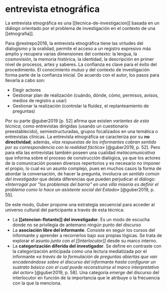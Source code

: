 # entrevista etnográfica
La entrevista etnográfica es una [[tecnica-de-investigacion]] basada en un diálogo orientado por el problema de investigación en el contexto de una [[etnografia]].

Para @restrepo2016, la entrevista etnográfica tiene las virtudes del dialogismo y la oralidad, permite el acceso a un registro expresivo más amplio y recupera varias dimensiones del contexto: la lengua, la cosmovisión, la memoria histórica, la identidad, la descripción en primer nivel de procesos, artes y saberes. La confianza es clave para el éxito del procedimiento. El conocimiento mutuo y del contexto de investigación forma parte de la confianza inicial. De acuerdo con el autor, los pasos para llevarla a cabo son:

- Elegir actores
- Gestionar plan de realización (cuándo, dónde, cómo, permisos, avisos, medios de registro a usar)
- Gestionar la realización (controlar la fluidez, el replanteamiento de preguntas)

Por su parte @guber2019 [p. 52] afirma que existen *variantes de esta técnica*, como entrevistas dirigidas (usando un cuestionario preestablecido), semiestructuradas, grupos focalizados en una temática o entrevistas clínicas. La entrevista etnográfica se caracteriza por su **no directividad**; además, *«las respuestas de los informantes cobran sentido por su correspondencia con la realidad fáctica»* [@guber2019, p. 52]. Pero para ella las entrevistas también poseen una cualidad *metacomunicativa* que informa sobre el proceso de construcción dialógica, ya que los actores de la comunicación poseen diversos repertorios y es necesario no imponer el propio, lo cual es un asunto complejo, pues en muchos casos la forma de abordar la conversación, de hacer la pregunta, involucra un *sentido común del investigador* que delata diferencias que pueden perjudicar el diálogo: *«Interrogar por "los problemas del barrio" en una villa miseria es definir el problema como lo hace un asistente social del Estado»* [@guber2019, p. 55].

De este modo, Guber propone una estrategia secuencial para acceder al universo cultural del participante a través de esta técnica:

- La **[[atencion-flotante]] del investigador**. Es un modo de escucha donde no se privilegia de antemano ningún punto del discurso
- La **asociación libre del informante**. Consiste en seguir los cursos del informante y aprender a recorrerlos bajo sus propias lógicas. Se trata de explorar el asunto *junto con el [[interlocutor]]* desde su marco interno.
- La **categorización diferida del investigador**. Se define en contraste con la categorización anticipada como una lectura mediatizada por el informante *«a través de la formulación de preguntas abiertas que van encadenándose sobre el discurso del informante hasta configurar un sustrato básico con el cual puede reconstruirse el marco interpretativo del actor»* [@guber2019, p. 58]. Una categoría *emerge* del discurso del interlocutor en función de la importancia que le atribuye o la frecuencia con la que la menciona.
